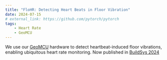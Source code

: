 ```yaml
---
title: "FloHR: Detecting Heart Beats in Floor Vibration"
date: 2024-07-15
# external_link: https://github.com/pytorch/pytorch
tags:
    - Heart Rate
    - GeoMCU
---
```


We use our [GeoMCU](../../project/geomcu) hardware to detect heartbeat-induced floor vibrations, enabling ubiquitous heart rate monitoring. Now published in [BuildSys 2024](../../publication/codling-etal-2024-flo-hr-ubiquitous/)

<!--more-->
